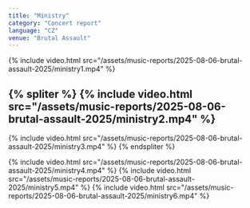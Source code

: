 ```yaml
---
title: "Ministry"
category: "Concert report"
language: "CZ"
venue: "Brutal Assault"
---
```


{% include video.html src="/assets/music-reports/2025-08-06-brutal-assault-2025/ministry1.mp4" %}

{% spliter %}
{% include video.html src="/assets/music-reports/2025-08-06-brutal-assault-2025/ministry2.mp4" %}
---
{% include video.html src="/assets/music-reports/2025-08-06-brutal-assault-2025/ministry3.mp4" %}
{% endspliter %}

{% include video.html src="/assets/music-reports/2025-08-06-brutal-assault-2025/ministry4.mp4" %}
{% include video.html src="/assets/music-reports/2025-08-06-brutal-assault-2025/ministry5.mp4" %}
{% include video.html src="/assets/music-reports/2025-08-06-brutal-assault-2025/ministry6.mp4" %}

